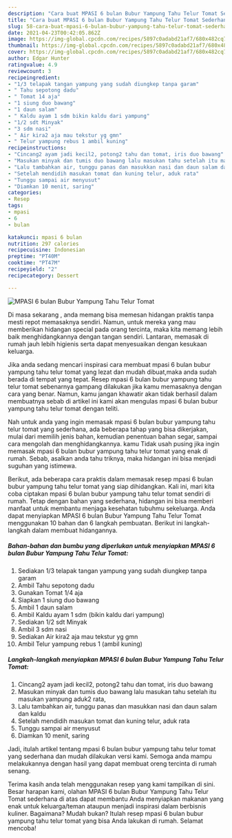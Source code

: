 ```yaml
---
description: "Cara buat MPASI 6 bulan Bubur Yampung Tahu Telur Tomat Sederhana Untuk Jualan"
title: "Cara buat MPASI 6 bulan Bubur Yampung Tahu Telur Tomat Sederhana Untuk Jualan"
slug: 58-cara-buat-mpasi-6-bulan-bubur-yampung-tahu-telur-tomat-sederhana-untuk-jualan
date: 2021-04-23T00:42:05.862Z
image: https://img-global.cpcdn.com/recipes/5897c0adabd21af7/680x482cq70/mpasi-6-bulan-bubur-yampung-tahu-telur-tomat-foto-resep-utama.jpg
thumbnail: https://img-global.cpcdn.com/recipes/5897c0adabd21af7/680x482cq70/mpasi-6-bulan-bubur-yampung-tahu-telur-tomat-foto-resep-utama.jpg
cover: https://img-global.cpcdn.com/recipes/5897c0adabd21af7/680x482cq70/mpasi-6-bulan-bubur-yampung-tahu-telur-tomat-foto-resep-utama.jpg
author: Edgar Hunter
ratingvalue: 4.9
reviewcount: 3
recipeingredient:
- "1/3 telapak tangan yampung yang sudah diungkep tanpa garam"
- " Tahu sepotong dadu"
- " Tomat 14 aja"
- "1 siung duo bawang"
- "1 daun salam"
- " Kaldu ayam 1 sdm bikin kaldu dari yampung"
- "1/2 sdt Minyak"
- "3 sdm nasi"
- " Air kira2 aja mau tekstur yg gmn"
- " Telur yampung rebus 1 ambil kuning"
recipeinstructions:
- "Cincang2 ayam jadi kecil2, potong2 tahu dan tomat, iris duo bawang"
- "Masukan minyak dan tumis duo bawang lalu masukan tahu setelah itu masukan yampung aduk2 rata,"
- "Lalu tambahkan air, tunggu panas dan masukkan nasi dan daun salam dan kaldu"
- "Setelah mendidih masukan tomat dan kuning telur, aduk rata"
- "Tunggu sampai air menyusut"
- "Diamkan 10 menit, saring"
categories:
- Resep
tags:
- mpasi
- 6
- bulan

katakunci: mpasi 6 bulan 
nutrition: 297 calories
recipecuisine: Indonesian
preptime: "PT40M"
cooktime: "PT47M"
recipeyield: "2"
recipecategory: Dessert

---
```



![MPASI 6 bulan Bubur Yampung Tahu Telur Tomat](https://img-global.cpcdn.com/recipes/5897c0adabd21af7/680x482cq70/mpasi-6-bulan-bubur-yampung-tahu-telur-tomat-foto-resep-utama.jpg)

Di masa  sekarang , anda memang bisa memesan hidangan praktis tanpa mesti repot memasaknya sendiri. Namun, untuk mereka yang mau memberikan hidangan special pada orang tercinta, maka kita memang lebih baik menghidangkannya dengan tangan sendiri. Lantaran, memasak di rumah jauh lebih higienis serta dapat menyesuaikan dengan kesukaan keluarga.

Jika anda sedang mencari inspirasi cara membuat mpasi 6 bulan bubur yampung tahu telur tomat yang lezat dan mudah dibuat,maka anda sudah berada di tempat yang tepat. Resep mpasi 6 bulan bubur yampung tahu telur tomat  sebenarnya gampang dilakukan jika kamu memasaknya dengan cara yang benar. Namun, kamu jangan khawatir akan tidak berhasil dalam membuatnya 
sebab di artikel ini kami akan mengulas mpasi 6 bulan bubur yampung tahu telur tomat dengan teliti.  



Nah untuk anda yang ingin memasak mpasi 6 bulan bubur yampung tahu telur tomat yang sederhana, ada beberapa tahap yang bisa dikerjakan, mulai dari memilih jenis bahan, kemudian penentuan bahan segar, sampai cara mengolah dan menghidangkannya. kamu Tidak usah pusing jika ingin memasak mpasi 6 bulan bubur yampung tahu telur tomat yang enak di rumah. Sebab, asalkan anda  tahu triknya, maka hidangan ini bisa menjadi suguhan yang istimewa.

Berikut, ada beberapa cara praktis  dalam memasak resep mpasi 6 bulan bubur yampung tahu telur tomat yang siap dihidangkan. Kali ini, mari kita coba ciptakan mpasi 6 bulan bubur yampung tahu telur tomat sendiri di rumah. Tetap dengan bahan yang sederhana, hidangan ini bisa memberi manfaat untuk membantu menjaga kesehatan tubuhmu sekeluarga. Anda dapat menyiapkan MPASI 6 bulan Bubur Yampung Tahu Telur Tomat menggunakan 10 bahan dan 6 langkah pembuatan. Berikut ini langkah-langkah dalam membuat hidangannya.

<!--inarticleads1-->

##### Bahan-bahan dan bumbu yang diperlukan untuk menyiapkan MPASI 6 bulan Bubur Yampung Tahu Telur Tomat:

1. Sediakan 1/3 telapak tangan yampung yang sudah diungkep tanpa garam
1. Ambil  Tahu sepotong dadu
1. Gunakan  Tomat 1/4 aja
1. Siapkan 1 siung duo bawang
1. Ambil 1 daun salam
1. Ambil  Kaldu ayam 1 sdm (bikin kaldu dari yampung)
1. Sediakan 1/2 sdt Minyak
1. Ambil 3 sdm nasi
1. Sediakan  Air kira2 aja mau tekstur yg gmn
1. Ambil  Telur yampung rebus 1 (ambil kuning)




<!--inarticleads2-->

##### Langkah-langkah menyiapkan MPASI 6 bulan Bubur Yampung Tahu Telur Tomat:

1. Cincang2 ayam jadi kecil2, potong2 tahu dan tomat, iris duo bawang
1. Masukan minyak dan tumis duo bawang lalu masukan tahu setelah itu masukan yampung aduk2 rata,
1. Lalu tambahkan air, tunggu panas dan masukkan nasi dan daun salam dan kaldu
1. Setelah mendidih masukan tomat dan kuning telur, aduk rata
1. Tunggu sampai air menyusut
1. Diamkan 10 menit, saring




Jadi, itulah artikel tentang  mpasi 6 bulan bubur yampung tahu telur tomat  yang sederhana dan mudah dilakukan versi kami. Semoga anda mampu melakukannya dengan hasil yang dapat membuat oreng tercinta di rumah senang. 

Terima kasih anda telah menggunakan resep yang kami tampilkan di sini. Besar harapan kami, olahan  MPASI 6 bulan Bubur Yampung Tahu Telur Tomat sederhana di atas dapat membantu Anda menyiapkan makanan yang enak untuk keluarga/teman ataupun menjadi inspirasi dalam berbisnis kuliner. Bagaimana? Mudah bukan? Itulah resep mpasi 6 bulan bubur yampung tahu telur tomat yang bisa Anda lakukan di rumah. Selamat mencoba!

